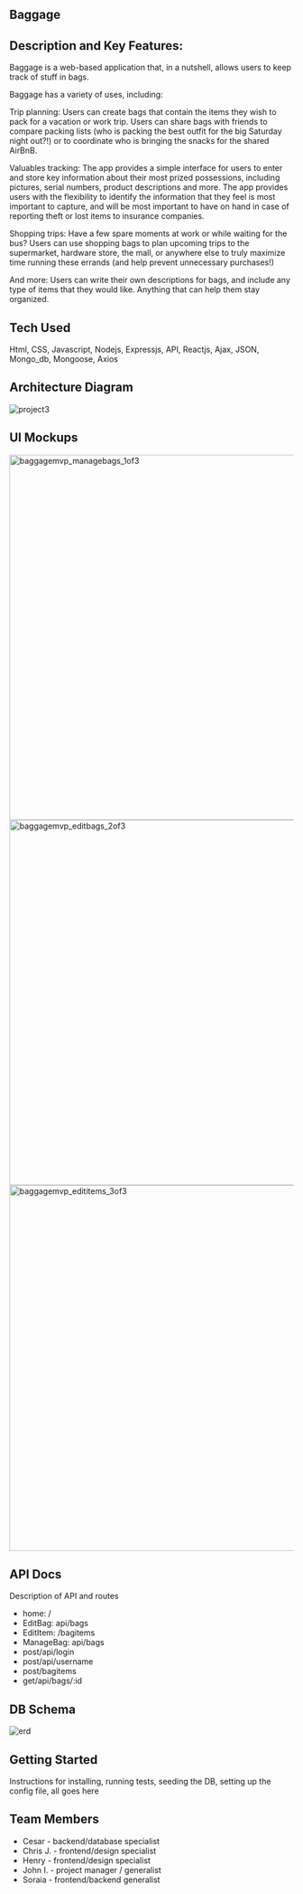 ## Baggage

## Description and Key Features:
Baggage is a web-based application that, in a nutshell, allows users to keep track of stuff in bags.

Baggage has a variety of uses, including:

Trip planning: Users can create bags that contain the items they wish to pack for a vacation or work trip. Users can share bags with friends to compare packing lists (who is packing the best outfit for the big Saturday night out?!) or to coordinate who is bringing the snacks for the shared AirBnB.

Valuables tracking: The app provides a simple interface for users to enter and store key information about their most prized possessions, including pictures, serial numbers, product descriptions and more. The app provides users with the flexibility to identify the information that they feel is most important to capture, and will be most important to have on hand in case of reporting theft or lost items to insurance companies.

Shopping trips: Have a few spare moments at work or while waiting for the bus? Users can use shopping bags to plan upcoming trips to the supermarket, hardware store, the mall, or anywhere else to truly maximize time running these errands (and help prevent unnecessary purchases!)

And more: Users can write their own descriptions for bags, and include any type of items that they would like. Anything that can help them stay organized.

## Tech Used
Html, CSS,
Javascript,
Nodejs,
Expressjs,
API,
Reactjs,
Ajax, JSON,
Mongo_db,
Mongoose,
Axios

## Architecture Diagram
![project3](https://user-images.githubusercontent.com/31284004/38965318-f9b284a8-4349-11e8-804d-922098bb333e.png)

## UI Mockups
<img width="646" alt="baggagemvp_managebags_1of3" src="https://user-images.githubusercontent.com/31295651/39159612-74f7cafe-4734-11e8-851d-92a3ba3e1524.png">
<img width="646" alt="baggagemvp_editbags_2of3" src="https://user-images.githubusercontent.com/31295651/39159614-76aa2b12-4734-11e8-9bff-681b757a613c.png">
<img width="647" alt="baggagemvp_edititems_3of3" src="https://user-images.githubusercontent.com/31295651/39159616-7b68cbcc-4734-11e8-9ef9-828d6bb1e0aa.png">


## API Docs
Description of API and routes  
  * home: /
  * EditBag: api/bags
  * EditItem: /bagitems
  * ManageBag: api/bags
  * post/api/login
  * post/api/username
  * post/bagitems
  * get/api/bags/:id

## DB Schema
![erd](https://user-images.githubusercontent.com/31284004/39839614-a4f1faa4-53aa-11e8-8d37-30951e5aef4e.png)

## Getting Started
Instructions for installing,
running tests,
seeding the DB,
setting up the config file,
all goes here

## Team Members
  * Cesar - backend/database specialist
  * Chris J. - frontend/design specialist
  * Henry - frontend/design specialist
  * John I. - project manager / generalist
  * Soraia - frontend/backend generalist
